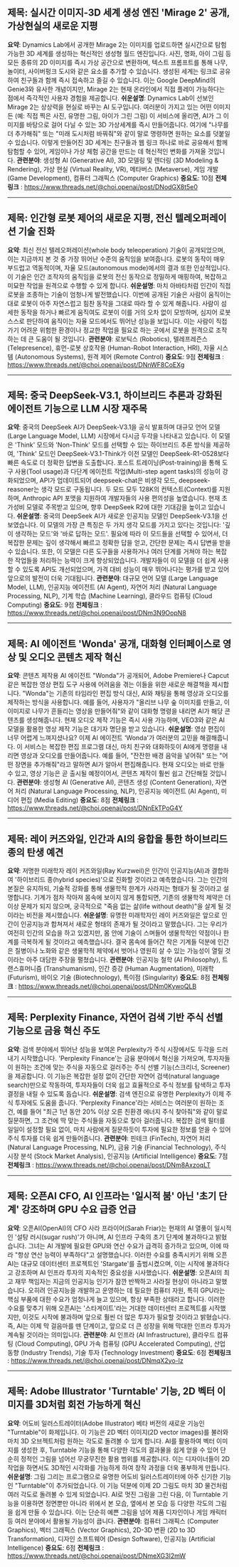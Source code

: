 ## 제목: 실시간 이미지-3D 세계 생성 엔진 'Mirage 2' 공개, 가상현실의 새로운 지평
**요약**: Dynamics Lab에서 공개한 Mirage 2는 이미지를 업로드하면 실시간으로 탐험 가능한 3D 세계를 생성하는 혁신적인 생성형 월드 엔진입니다. 사진, 명화, 아이 그림 등 모든 종류의 2D 이미지를 즉시 가상 공간으로 변환하며, 텍스트 프롬프트를 통해 나무, 놀이터, 사이버펑크 도시와 같은 요소를 추가할 수 있습니다. 생성된 세계는 링크로 공유하여 친구들과 함께 즉시 접속하고 즐길 수 있습니다. 이는 Google DeepMind의 Genie3와 유사한 개념이지만, Mirage 2는 현재 온라인에서 직접 플레이 가능하다는 점에서 즉각적인 사용자 경험을 제공합니다.
**쉬운설명**: Dynamics Lab이 선보인 Mirage 2는 상상력을 현실로 바꾸는 AI 도구입니다. 여러분이 가지고 있는 어떤 이미지든 (예: 직접 찍은 사진, 유명한 그림, 아이가 그린 그림) 이 서비스에 올리면, AI가 그 이미지를 바탕으로 걸어 다닐 수 있는 3D 가상세계를 즉시 만들어줍니다. 여기에 "나무를 더 추가해줘" 또는 "미래 도시처럼 바꿔줘"와 같이 말로 명령하면 원하는 요소를 덧붙일 수 있습니다. 이렇게 만들어진 3D 세계는 친구들과 웹 링크 하나로 바로 공유해서 함께 탐험할 수 있어, 게임이나 가상 체험 공간을 만드는 데 혁신적인 변화를 가져올 것입니다.
**관련분야**: 생성형 AI (Generative AI), 3D 모델링 및 렌더링 (3D Modeling & Rendering), 가상 현실 (Virtual Reality, VR), 메타버스 (Metaverse), 게임 개발 (Game Development), 컴퓨터 그래픽스 (Computer Graphics)
**중요도**: 10점
**전체링크** : https://www.threads.net/@choi.openai/post/DNodGX8t5e0

---

## 제목: 인간형 로봇 제어의 새로운 지평, 전신 텔레오퍼레이션 기술 진화
**요약**: 최신 전신 텔레오퍼레이션(whole body teleoperation) 기술이 공개되었으며, 이는 지금까지 본 것 중 가장 뛰어난 수준의 움직임을 보여줍니다. 로봇의 동작이 매우 부드럽고 역동적이며, 자율 모드(autonomous mode)에서의 결과 또한 인상적입니다. 이 기술은 인간 조작자의 움직임을 로봇의 전신 동작으로 정밀하게 매핑하여, 복잡하고 미묘한 작업을 원격으로 수행할 수 있게 합니다.
**쉬운설명**: 마치 아바타처럼 인간이 직접 로봇을 조종하는 기술이 엄청나게 발전했습니다. 이번에 공개된 기술은 사람이 움직이는 대로 로봇이 아주 자연스럽고 힘찬 동작을 그대로 따라 할 수 있게 해줍니다. 사람이 섬세한 동작을 하거나 빠르게 움직여도 로봇이 이를 거의 오차 없이 모방하며, 심지어 로봇 스스로 판단하여 움직이는 자율 모드에서도 뛰어난 성능을 보입니다. 이는 사람이 직접 가기 어려운 위험한 환경이나 정교한 작업을 필요로 하는 곳에서 로봇을 원격으로 조작하는 데 큰 도움이 될 것입니다.
**관련분야**: 로보틱스 (Robotics), 텔레프레즌스 (Telepresence), 휴먼-로봇 상호작용 (Human-Robot Interaction, HRI), 자율 시스템 (Autonomous Systems), 원격 제어 (Remote Control)
**중요도**: 9점
**전체링크** : https://www.threads.net/@choi.openai/post/DNnWF8CoEXg

---

## 제목: 중국 DeepSeek-V3.1, 하이브리드 추론과 강화된 에이전트 기능으로 LLM 시장 재주목
**요약**: 중국의 DeepSeek AI가 DeepSeek-V3.1을 공식 발표하며 대규모 언어 모델(Large Language Model, LLM) 시장에서 다시금 두각을 나타내고 있습니다. 이 모델은 'Think' 모드와 'Non-Think' 모드를 선택할 수 있는 하이브리드 추론 방식을 제공하여, 'Think' 모드인 DeepSeek-V3.1-Think가 이전 모델인 DeepSeek-R1-0528보다 빠른 속도로 더 정확한 답변을 도출합니다. 포스트 트레이닝(Post-training)을 통해 도구 사용(Tool usage)과 다단계 에이전트 작업(Multi-step agent tasks)의 성능이 강화되었으며, API가 업데이트되어 deepseek-chat은 비생각 모드, deepseek-reasoner는 생각 모드로 구동됩니다. 두 모드 모두 128K의 컨텍스트(Context)를 지원하며, Anthropic API 포맷을 지원하여 개발자들의 사용 편의성을 높였습니다. 현재 초가성비 모델로 주목받고 있으며, 향후 DeepSeek R2에 대한 기대감을 높이고 있습니다.
**쉬운설명**: 중국의 DeepSeek AI가 새로운 인공지능 모델인 DeepSeek-V3.1을 선보였습니다. 이 모델의 가장 큰 특징은 두 가지 생각 모드를 가지고 있다는 것입니다: '깊이 생각하는 모드'와 '바로 답하는 모드'. 필요에 따라 이 모드들을 선택할 수 있어서, 더 복잡한 문제는 깊이 생각해서 빠르고 정확한 답을 얻고, 간단한 문제는 즉시 답변을 받을 수 있습니다. 또한, 이 모델은 다른 도구들을 사용하거나 여러 단계를 거쳐야 하는 복잡한 작업들을 처리하는 능력이 크게 향상되었습니다. 개발자들이 이 모델을 더 쉽게 사용할 수 있도록 API도 개선되었으며, 가격 대비 성능이 매우 뛰어나다는 평가를 받고 있어 앞으로의 발전이 더욱 기대됩니다.
**관련분야**: 대규모 언어 모델 (Large Language Model, LLM), 인공지능 에이전트 (AI Agent), 자연어 처리 (Natural Language Processing, NLP), 기계 학습 (Machine Learning), 클라우드 컴퓨팅 (Cloud Computing)
**중요도**: 9점
**전체링크** : https://www.threads.net/@choi.openai/post/DNm3N9OopN8

---

## 제목: AI 에이전트 'Wonda' 공개, 대화형 인터페이스로 영상 및 오디오 콘텐츠 제작 혁신
**요약**: 콘텐츠 제작용 AI 에이전트 "Wonda"가 공개되어, Adobe Premiere나 Capcut 같은 복잡한 영상 편집 도구 사용에 어려움을 겪는 이들을 위한 새로운 해결책을 제시합니다. "Wonda"는 기존의 타임라인 편집 방식 대신, AI와 채팅을 통해 영상과 오디오를 제작하는 방식을 사용합니다. 예를 들어, 사용자가 "올리브 나무 숲 이미지를 만들고, 이 이미지로 나무가 흔들리는 영상을 만들어줘"와 같이 대화형 명령을 내리면 AI가 해당 콘텐츠를 생성해줍니다. 현재 오디오 제작 기능은 즉시 사용 가능하며, VEO3와 같은 AI 모델을 활용한 영상 제작 기능은 대기자 명단을 받고 있습니다.
**쉬운설명**: 영상 편집이 너무 어렵게 느껴지셨나요? 이제 AI 에이전트 'Wonda'가 여러분의 고민을 해결해줍니다. 이 서비스는 복잡한 편집 프로그램 대신, 마치 친구와 대화하듯이 AI에게 명령을 내리면 영상과 오디오를 만들어줍니다. 예를 들어, "잔잔한 배경 음악을 넣어줘" 또는 "어떤 장면을 추가해줘"라고 말하면 AI가 알아서 편집해줍니다. 현재 오디오는 바로 만들 수 있고, 영상 기능은 곧 출시될 예정이어서, 콘텐츠 제작이 훨씬 쉽고 간단해질 것입니다.
**관련분야**: 생성형 AI (Generative AI), 콘텐츠 생성 (Content Generation), 자연어 처리 (Natural Language Processing, NLP), 인공지능 에이전트 (AI Agent), 미디어 편집 (Media Editing)
**중요도**: 8점
**전체링크** : https://www.threads.net/@choi.openai/post/DNnEkTPoG4Y

---

## 제목: 레이 커즈와일, 인간과 AI의 융합을 통한 하이브리드 종의 탄생 예견
**요약**: 저명한 미래학자 레이 커즈와일(Ray Kurzweil)은 인간이 인공지능(AI)과 결합하여 '하이브리드 종(hybrid species)'으로 진화할 것이라고 예측했습니다. 그는 인간의 본질은 유지하되, 기술적 강화를 통해 생물학적 한계가 사라지는 형태가 될 것이라고 설명합니다. 기계가 점차 작아져 몸속에 보이지 않게 통합되면, 기존의 생물학적 제약은 더 이상 문제가 되지 않으며, 궁극적으로 "죽음 없는 삶(life without death)"을 살게 될 것이라는 비전을 제시했습니다.
**쉬운설명**: 유명한 미래학자인 레이 커즈와일은 앞으로 인간이 인공지능과 합쳐져서 새로운 형태의 존재가 될 것이라고 말했습니다. 그는 우리가 여전히 인간의 모습을 하고 있겠지만, 몸 안에 기술이 스며들어 생물학적인 약점이나 한계를 극복하게 될 것이라고 예측했습니다. 결국 몸속에 들어간 작은 기계들 덕분에 인간은 질병이나 노화와 같은 생물학적 제약에서 벗어나 영원히 살 수 있는 가능성이 열릴 것이라는 아주 대담한 주장을 펼쳤습니다.
**관련분야**: 인공지능 철학 (AI Philosophy), 트랜스휴머니즘 (Transhumanism), 인간 증강 (Human Augmentation), 미래학 (Futurism), 바이오 기술 (Biotechnology), 특이점 (Singularity)
**중요도**: 8점
**전체링크** : https://www.threads.net/@choi.openai/post/DNm0KywoQLB

---

## 제목: Perplexity Finance, 자연어 검색 기반 주식 선별 기능으로 금융 혁신 주도
**요약**: 검색 분야에서 뛰어난 성능을 보여온 Perplexity가 주식 시장에서도 두각을 드러내기 시작했습니다. 'Perplexity Finance'는 금융 분야에서 혁신을 가져오며, 투자자들이 원하는 조건에 맞는 주식을 자동으로 걸러주는 주식 선별 기능(스크리너, Screener)을 제공합니다. 이 기능은 복잡한 설정 없이 간단한 자연어 검색(natural language search)만으로 작동하여, 투자자들이 더욱 쉽고 효율적으로 주식 정보를 탐색하고 투자 결정을 내릴 수 있도록 돕습니다.
**쉬운설명**: 검색 엔진으로 유명한 Perplexity가 이제 주식 투자에도 도움을 줍니다. 'Perplexity Finance'라는 서비스는 여러분이 원하는 조건, 예를 들어 "최근 1년 동안 20% 이상 오른 친환경 에너지 주식 찾아줘"와 같이 말로 질문하면, 그 조건에 딱 맞는 주식들을 자동으로 찾아 걸러줍니다. 복잡한 검색 필터를 일일이 설정할 필요 없이, 마치 사람에게 질문하듯이 투자에 필요한 정보를 얻을 수 있어 주식 투자를 더욱 쉽게 만들어줍니다.
**관련분야**: 핀테크 (FinTech), 자연어 처리 (Natural Language Processing, NLP), 금융 기술 (Financial Technology), 주식 시장 분석 (Stock Market Analysis), 인공지능 (Artificial Intelligence)
**중요도**: 7점
**전체링크** : https://www.threads.net/@choi.openai/post/DNm8AxzoqLT

---

## 제목: 오픈AI CFO, AI 인프라는 '일시적 붐' 아닌 '초기 단계' 강조하며 GPU 수요 급증 언급
**요약**: 오픈AI(OpenAI)의 CFO 사라 프라이어(Sarah Friar)는 현재의 AI 열풍이 일시적인 '설탕 러시(sugar rush)'가 아니며, AI 인프라 구축의 초기 단계에 불과하다고 밝혔습니다. 그녀는 AI 개발에 필요한 GPU와 연산 수요가 급격히 증가하고 있으며, 이에 따라 "항상 연산 능력이 부족하다"고 설명했습니다. 이러한 수요를 충족시키기 위해 오픈AI는 대규모 데이터센터 프로젝트인 'Stargate'를 출범시켰으며, 이는 시작에 불과하다고 강조하며 AI 인프라 투자의 지속적인 중요성을 시사했습니다.
**쉬운설명**: 오픈AI의 최고 재무 책임자는 지금의 인공지능 인기가 잠깐 반짝하고 사라질 현상이 아니라고 말했습니다. 오히려 인공지능을 개발하고 운영하는 데 필요한 컴퓨터 자원, 특히 GPU라는 핵심 부품에 대한 수요가 엄청나게 늘고 있으며, 항상 부족한 상태라고 합니다. 이러한 수요를 맞추기 위해 오픈AI는 '스타게이트'라는 거대한 데이터센터 프로젝트를 시작했지만, 이것도 시작에 불과하며 앞으로 훨씬 더 많은 투자가 필요할 것이라고 밝혔습니다. 즉, AI는 이제 막 걸음마를 뗀 단계이고, 앞으로 더 큰 성장을 위해 막대한 인프라 투자가 계속될 것이라는 의미입니다.
**관련분야**: AI 인프라 (AI Infrastructure), 클라우드 컴퓨팅 (Cloud Computing), GPU 가속 컴퓨팅 (GPU Accelerated Computing), 산업 동향 (Industry Trends), 기술 투자 (Technology Investment)
**중요도**: 6점
**전체링크** : https://www.threads.net/@choi.openai/post/DNmqX2yo-lz

---

## 제목: Adobe Illustrator 'Turntable' 기능, 2D 벡터 이미지를 3D처럼 회전 가능하게 혁신
**요약**: 어도비 일러스트레이터(Adobe Illustrator) 베타 버전의 새로운 기능인 "Turntable"이 화제입니다. 이 기능은 2D 벡터 이미지(2D vector images)를 불러와 마치 3D 오브젝트처럼 원하는 각도로 돌려볼 수 있게 합니다. AI를 활용하여 벡터 이미지를 생성한 후, Turntable 기능을 통해 다양한 각도의 결과물을 쉽게 얻을 수 있어 단순히 정적인 그림을 넘어선 무궁무진한 활용 범위를 제공합니다. 이는 디자이너들이 2D 작업을 하면서도 3D적인 시각화를 가능하게 하여 창작 과정을 더욱 풍부하게 만듭니다.
**쉬운설명**: 그림 그리는 프로그램으로 유명한 어도비 일러스트레이터에 아주 신기한 기능인 "Turntable"이 추가되었습니다. 이 기능 덕분에 이제 2D 그림도 마치 3D 물건처럼 여러 각도로 돌려볼 수 있게 되었습니다. AI로 멋진 그림을 그린 다음, 이 Turntable 기능을 이용하면 정면뿐만 아니라 위에서 본 모습, 옆에서 본 모습 등 다양한 각도의 그림을 쉽게 만들 수 있습니다. 이는 단순히 예쁜 그림을 넘어 제품 디자인이나 게임 캐릭터 등 여러 분야에서 활용될 가능성이 큽니다.
**관련분야**: 컴퓨터 그래픽스 (Computer Graphics), 벡터 그래픽스 (Vector Graphics), 2D-3D 변환 (2D to 3D Transformation), 디자인 소프트웨어 (Design Software), 인공지능 (Artificial Intelligence)
**중요도**: 6점
**전체링크** : https://www.threads.net/@choi.openai/post/DNmeXG3I2mW